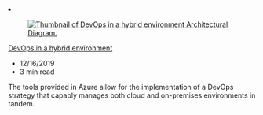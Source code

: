 <!-- This file is automatically generated by build/architectures/build_index.py. Any updates will be lost. -->

<!-- markdownlint-disable MD033 -->

<li class="grid-item item-column" data-categories="DevOps Hybrid ">
<article class="card">
    <div class="card-header has-margin-bottom-none" aria-hidden="true">
        <figure class="image diagram has-height-175 has-overflow-hidden level">
            <a href="/azure/architecture/solution-ideas/articles/devops-in-a-hybrid-environment"><img src="/azure/architecture/browse/thumbs/devops-in-a-hybrid-environment.png" class="diagram" alt="Thumbnail of DevOps in a hybrid environment Architectural Diagram." data-linktype="relative-path"></a>
        </figure>
    </div>
    <div class="card-content">
        <a class="card-content-title has-margin-top-none" href="/azure/architecture/solution-ideas/articles/devops-in-a-hybrid-environment">
            <p>DevOps in a hybrid environment</p>
        </a>
        <ul class="card-content-metadata">
            <li>12/16/2019</li>
            <li>3 min read</li>
        </ul>
        <p class="card-content-description">The tools provided in Azure allow for the implementation of a DevOps strategy that capably manages both cloud and on-premises environments in tandem.</p>
        <div class="bottom-to-top-fade is-hidden-mobile"></div>
    </div>
</article>
</li>
